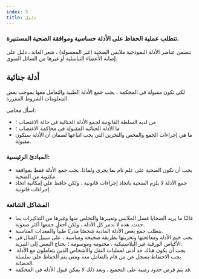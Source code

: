 ```yaml
---
index: 5
title: دليل
---
```

### تتطلب عملية الحفاظ على الأدلة حساسية وموافقة الضحية المستنيرة.

تتضمن عناصر الأدلة النموذجية ملابس الضحية (غير المغسولة) ، شعر العانة
، دليل على إصابة الأعضاء التناسلية أو غيرها من السائل المنوي.

## أدلة جنائية

لكي تكون مقبولة في المحكمة ، يجب جمع الأدلة الطبية والتعامل معها بموجب بعض المعلومات
الشروط المقررة.

اسأل محامي:

*   من لديه السلطة القانونية لجمع الأدلة الجنائية في حالة الاغتصاب ؛
*   ما الأدلة الجنائية المقبولة في محاكمة الاغتصاب ؛
*  ما هي إجراءات الجمع والفحص والتخزين التي يجب اتباعها
لضمان أن الأدلة ستكون مقبولة.

### المبادئ الرئيسية:

*   يجب أن تكون الضحية على علم تام بما يجري ولماذا. يجب جمع الأدلة فقط بموافقة مكتوبة من الضحية.
*   جمع الأدلة لا يلزم الضحية باتخاذ إجراءات قانونية ، ولكن
حافظ على إمكانية اتخاذ إجراءات قانونية.

### المشاكل الشائعة

*   غالبًا ما يريد الضحايا غسل الملابس وتغييرها والتخلص منها وغيرها من التذكيرات بما حدث. هذه
لا تدمر كل الأدلة ، ولكن اجعل جمعها أكثر صعوبة.
*   يتطلب جمع بعض الأدلة المادية شخصًا مدربًا طبياً
والمعدات المناسبة.
*   يجب ختم الأدلة ومعالجتها وتخزينها بطريقة صحيحة ومناسبة ، على سبيل المثال في الأكياس الورقية غير البلاستيكية ، مختومة وموسومة ؛ يحتاج البعض إلى التبريد.
*   يجب أن يكون هناك حد أدنى لعمليات النقل والأشخاص الذين يتعاملون مع الأدلة. يجب الاحتفاظ بسجل عن من قام بالتعامل معه ومتى يتم الحفاظ على سلسلة الحضانة.
*   قد يتم فرض حدود زمنية على التجميع ، وبعد ذلك لا يمكن قبول الأدلة في المحكمة.